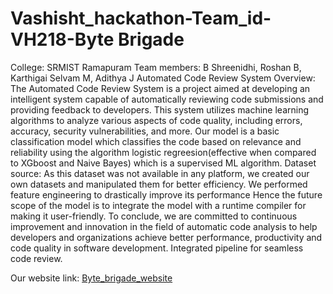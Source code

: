# Vashisht_hackathon-Team_id-VH218-Byte Brigade
College: SRMIST Ramapuram
Team members:
B Shreenidhi,
Roshan B,
Karthigai Selvam M,
Adithya J
Automated Code Review System Overview:
The Automated Code Review System is a project aimed at developing an intelligent system capable of automatically reviewing code submissions and providing feedback to developers. This system utilizes machine learning algorithms to analyze various aspects of code quality, including errors, accuracy, security vulnerabilities, and more. Our model is a basic classification model which classifies the code based on relevance and reliability using the algorithm logistic regreesion(effective when compared to XGboost and Naive Bayes) which is a supervised ML algorithm. Dataset source: As this dataset was not available in any platform, we created our own datasets and manipulated them for better efficiency. We performed feature engineering to drastically improve its performance Hence the future scope of the model is to integrate the model with a runtime compiler for making it user-friendly. To conclude, we are committed to continuous improvement and innovation in the field of automatic code analysis to help developers and organizations achieve better performance, productivity and code quality in software development. Integrated pipeline for seamless code review.

Our website link: [Byte_brigade_website](https://bytebrigades.framer.website/)
